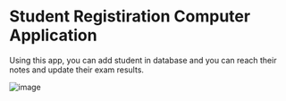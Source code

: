 <h1> Student Registiration Computer Application </h1>
<p> Using this app, you can add student in database and you can reach their notes and update their exam results. </p>

![image](https://github.com/Eflalkryz/studentRegister/assets/116119162/39fc08af-e713-462d-a174-4c166cca955a)
